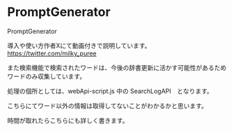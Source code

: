 # PromptGenerator
PromptGenerator

導入や使い方作者Xにて動画付きで説明しています。
https://twitter.com/milky_puree

また検索機能で検索されたワードは、今後の辞書更新に活かす可能性があるため
ワードのみ収集しています。

処理の個所としては、webApi-script.js 中の SearchLogAPI　となります。
　

こちらにてワード以外の情報は取得してないことがわかるかと思います。


時間が取れたらこちらにも詳しく書きます。
